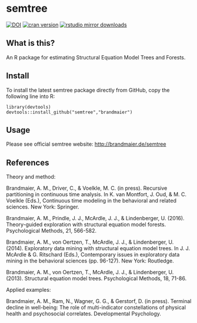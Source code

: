 semtree
=======

[![DOI](http://zenodo.org/badge/76649538.svg)](https://zenodo.org/badge/latestdoi/76649538)
[![cran
version](http://www.r-pkg.org/badges/version/semtree)](https://cran.r-project.org/package=semtree)
[![rstudio mirror
downloads](http://cranlogs.r-pkg.org/badges/semtree)](https://github.com/metacran/cranlogs.app)

What is this?
-------------

An R package for estimating Structural Equation Model Trees and Forests.

Install
-------

To install the latest semtree package directly from GitHub, copy the
following line into R:

    library(devtools)
    devtools::install_github("semtree","brandmaier")

Usage
-----

Please see official semtree website: <http://brandmaier.de/semtree>

References
----------

Theory and method:

Brandmaier, A. M., Driver, C., & Voelkle, M. C. (in press). Recursive
partitioning in continuous time analysis. In K. van Montfort, J. Oud, &
M. C. Voelkle (Eds.), Continuous time modeling in the behavioral and
related sciences. New York: Springer.

Brandmaier, A. M., Prindle, J. J., McArdle, J. J., & Lindenberger, U.
(2016). Theory-guided exploration with structural equation model
forests. Psychological Methods, 21, 566-582.

Brandmaier, A. M., von Oertzen, T., McArdle, J. J., & Lindenberger, U.
(2014). Exploratory data mining with structural equation model trees. In
J. J. McArdle & G. Ritschard (Eds.), Contemporary issues in exploratory
data mining in the behavioral sciences (pp. 96-127). New York:
Routledge.

Brandmaier, A. M., von Oertzen, T., McArdle, J. J., & Lindenberger, U.
(2013). Structural equation model trees. Psychological Methods, 18,
71-86.

Applied examples:

Brandmaier, A. M., Ram, N., Wagner, G. G., & Gerstorf, D. (in press).
Terminal decline in well-being: The role of multi-indicator
constellations of physical health and psychosocial correlates.
Developmental Psychology.
